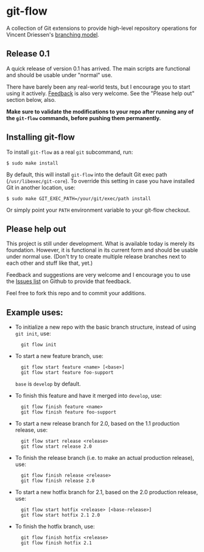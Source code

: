 git-flow
========
A collection of Git extensions to provide high-level repository operations
for Vincent Driessen's [branching model](http://nvie.com/archives/323 "original
blog post").


Release 0.1
-----------
A quick release of version 0.1 has arrived. The main scripts are functional and
should be usable under "normal" use.

There have barely been any real-world tests, but I encourage you to start using
it actively. [Feedback](http://github.com/nvie/gitflow/issues) is also very
welcome. See the "Please help out" section below, also.

**Make sure to validate the modifications to your repo after running any of the
`git-flow` commands, before pushing them permanently.**


Installing git-flow
-------------------
To install `git-flow` as a real `git` subcommand, run:

	$ sudo make install

By default, this will install `git-flow` into the default Git exec path
(`/usr/libexec/git-core`). To override this setting in case you have installed
Git in another location, use:

	$ sudo make GIT_EXEC_PATH=/your/git/exec/path install

Or simply point your `PATH` environment variable to your git-flow checkout.


Please help out
---------------
This project is still under development. What is available today is merely its
foundation. However, it is functional in its current form and should be usable
under normal use. (Don't try to create multiple release branches next to each
other and stuff like that, yet.)

Feedback and suggestions are very welcome and I encourage you to use the
[Issues list](http://github.com/nvie/gitflow/issues) on Github to provide that
feedback.

Feel free to fork this repo and to commit your additions.


Example uses:
-------------

* To initialize a new repo with the basic branch structure, instead of using
  `git init`, use:
  
  		git flow init

* To start a new feature branch, use:
  
  		git flow start feature <name> [<base>]
  		git flow start feature foo-support
  
  `base` is `develop` by default.

* To finish this feature and have it merged into `develop`, use:
  
  		git flow finish feature <name>
  		git flow finish feature foo-support
  
* To start a new release branch for 2.0, based on the 1.1 production release, use:
  
  		git flow start release <release>
  		git flow start release 2.0
  
* To finish the release branch (i.e. to make an actual production release), use:
  
  		git flow finish release <release>
  		git flow finish release 2.0
  
* To start a new hotfix branch for 2.1, based on the 2.0 production release, use:
  
  		git flow start hotfix <release> [<base-release>]
  		git flow start hotfix 2.1 2.0
  
* To finish the hotfix branch, use:
  
  		git flow finish hotfix <release>
  		git flow finish hotfix 2.1

